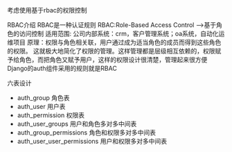 考虑使用基于rbac的权限控制

RBAC介绍
RBAC是一种认证规则 RBAC:Role-Based Access Control -->基于角色的访问控制
适用范围: 公司内部系统：crm，客户管理系统；oa系统，自动化运维项目
原理：权限与角色相关联，用户通过成为适当角色的成员而得到这些角色的权限。
这就极大地简化了权限的管理。这样管理都是层级相互依赖的，权限赋予给角色，而把角色又赋予用户，这样的权限设计很清楚，管理起来很方便
Django的auth组件采用的规则就是RBAC

六表设计
- auth_group 角色表
- auth_user 用户表
- auth_permission 权限表
- auth_user_groups 用户和角色多对多中间表
- auth_group_permissions 角色和权限多对多中间表
- auth_user_user_permissions 用户和权限多对多中间表


